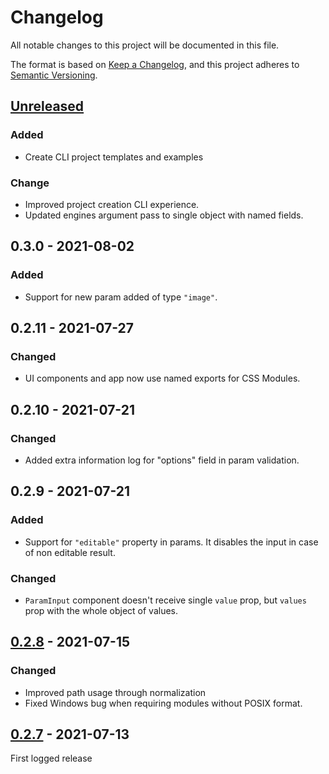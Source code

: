 # Changelog

All notable changes to this project will be documented in this file.

The format is based on [Keep a Changelog](https://keepachangelog.com/en/1.0.0/),
and this project adheres to [Semantic Versioning](https://semver.org/spec/v2.0.0.html).

## [Unreleased]

### Added

- Create CLI project templates and examples

### Change

- Improved project creation CLI experience.
- Updated engines argument pass to single object with named fields.

## 0.3.0 - 2021-08-02

### Added

- Support for new param added of type `"image"`.

## 0.2.11 - 2021-07-27

### Changed

- UI components and app now use named exports for CSS Modules.

## 0.2.10 - 2021-07-21

### Changed

- Added extra information log for "options" field in param validation.

## 0.2.9 - 2021-07-21

### Added

- Support for `"editable"` property in params. It disables the input in case of non editable result.

### Changed

- `ParamInput` component doesn't receive single `value` prop, but `values` prop with the whole object of values.

## [0.2.8] - 2021-07-15

### Changed

- Improved path usage through normalization
- Fixed Windows bug when requiring modules without POSIX format.

## [0.2.7] - 2021-07-13

First logged release

[unreleased]: https://github.com/designsystemsinternational/mechanic/compare/v0.3.0...main
[0.3.0]: https://github.com/designsystemsinternational/mechanic/releases/tag/v0.3.0
[0.2.11]: https://github.com/designsystemsinternational/mechanic/releases/tag/v0.2.11
[0.2.10]: https://github.com/designsystemsinternational/mechanic/releases/tag/v0.2.10
[0.2.9]: https://github.com/designsystemsinternational/mechanic/releases/tag/v0.2.9
[0.2.8]: https://github.com/designsystemsinternational/mechanic/releases/tag/v0.2.8
[0.2.7]: https://github.com/designsystemsinternational/mechanic/releases/tag/v0.2.7
